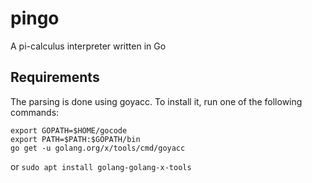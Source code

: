 # pingo
A pi-calculus interpreter written in Go

## Requirements
The parsing is done using goyacc.
To install it, run one of the following commands:
~~~
export GOPATH=$HOME/gocode
export PATH=$PATH:$GOPATH/bin
go get -u golang.org/x/tools/cmd/goyacc
~~~
or
`sudo apt install golang-golang-x-tools`
